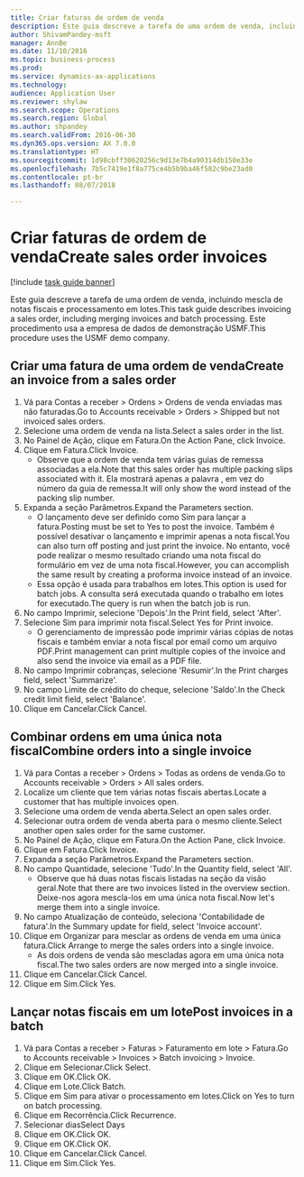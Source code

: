 ```yaml
--- 
title: Criar faturas de ordem de venda
description: Este guia descreve a tarefa de uma ordem de venda, incluindo mescla de notas fiscais e processamento em lotes.
author: ShivamPandey-msft
manager: AnnBe
ms.date: 11/10/2016
ms.topic: business-process
ms.prod: 
ms.service: dynamics-ax-applications
ms.technology: 
audience: Application User
ms.reviewer: shylaw
ms.search.scope: Operations
ms.search.region: Global
ms.author: shpandey
ms.search.validFrom: 2016-06-30
ms.dyn365.ops.version: AX 7.0.0
ms.translationtype: HT
ms.sourcegitcommit: 1d98cbff30620256c9d13e7b4a90314db150e33e
ms.openlocfilehash: 7b5c7419e1f8a775ce4b5b9ba46f582c9be23ad0
ms.contentlocale: pt-br
ms.lasthandoff: 08/07/2018

---
```

# <a name="create-sales-order-invoices"></a><span data-ttu-id="f82d4-103">Criar faturas de ordem de venda</span><span class="sxs-lookup"><span data-stu-id="f82d4-103">Create sales order invoices</span></span>

[!include [task guide banner](../../includes/task-guide-banner.md)]

<span data-ttu-id="f82d4-104">Este guia descreve a tarefa de uma ordem de venda, incluindo mescla de notas fiscais e processamento em lotes.</span><span class="sxs-lookup"><span data-stu-id="f82d4-104">This task guide describes invoicing a sales order, including merging invoices and batch processing.</span></span> <span data-ttu-id="f82d4-105">Este procedimento usa a empresa de dados de demonstração USMF.</span><span class="sxs-lookup"><span data-stu-id="f82d4-105">This procedure uses the USMF demo company.</span></span>


## <a name="create-an-invoice-from-a-sales-order"></a><span data-ttu-id="f82d4-106">Criar uma fatura de uma ordem de venda</span><span class="sxs-lookup"><span data-stu-id="f82d4-106">Create an invoice from a sales order</span></span>
1. <span data-ttu-id="f82d4-107">Vá para Contas a receber > Ordens > Ordens de venda enviadas mas não faturadas.</span><span class="sxs-lookup"><span data-stu-id="f82d4-107">Go to Accounts receivable > Orders > Shipped but not invoiced sales orders.</span></span>
2. <span data-ttu-id="f82d4-108">Selecione uma ordem de venda na lista.</span><span class="sxs-lookup"><span data-stu-id="f82d4-108">Select a sales order in the list.</span></span> 
3. <span data-ttu-id="f82d4-109">No Painel de Ação, clique em Fatura.</span><span class="sxs-lookup"><span data-stu-id="f82d4-109">On the Action Pane, click Invoice.</span></span>
4. <span data-ttu-id="f82d4-110">Clique em Fatura.</span><span class="sxs-lookup"><span data-stu-id="f82d4-110">Click Invoice.</span></span>
    * <span data-ttu-id="f82d4-111">Observe que a ordem de venda tem várias guias de remessa associadas a ela.</span><span class="sxs-lookup"><span data-stu-id="f82d4-111">Note that this sales order has multiple packing slips associated with it.</span></span> <span data-ttu-id="f82d4-112">Ela mostrará apenas a palavra <multiple>, em vez do número da guia de remessa.</span><span class="sxs-lookup"><span data-stu-id="f82d4-112">It will only show the word <multiple> instead of the packing slip number.</span></span>  
5. <span data-ttu-id="f82d4-113">Expanda a seção Parâmetros.</span><span class="sxs-lookup"><span data-stu-id="f82d4-113">Expand the Parameters section.</span></span>
    * <span data-ttu-id="f82d4-114">O lançamento deve ser definido como Sim para lançar a fatura.</span><span class="sxs-lookup"><span data-stu-id="f82d4-114">Posting must be set to Yes to post the invoice.</span></span> <span data-ttu-id="f82d4-115">Também é possível desativar o lançamento e imprimir apenas a nota fiscal.</span><span class="sxs-lookup"><span data-stu-id="f82d4-115">You can also turn off posting and just print the invoice.</span></span> <span data-ttu-id="f82d4-116">No entanto, você pode realizar o mesmo resultado criando uma nota fiscal do formulário em vez de uma nota fiscal.</span><span class="sxs-lookup"><span data-stu-id="f82d4-116">However, you can accomplish the same result by creating a proforma invoice instead of an invoice.</span></span>  
    * <span data-ttu-id="f82d4-117">Essa opção é usada para trabalhos em lotes.</span><span class="sxs-lookup"><span data-stu-id="f82d4-117">This option is used for batch jobs.</span></span> <span data-ttu-id="f82d4-118">A consulta será executada quando o trabalho em lotes for executado.</span><span class="sxs-lookup"><span data-stu-id="f82d4-118">The query is run when the batch job is run.</span></span>    
6. <span data-ttu-id="f82d4-119">No campo Imprimir, selecione 'Depois'.</span><span class="sxs-lookup"><span data-stu-id="f82d4-119">In the Print field, select 'After'.</span></span>
7. <span data-ttu-id="f82d4-120">Selecione Sim para imprimir nota fiscal.</span><span class="sxs-lookup"><span data-stu-id="f82d4-120">Select Yes for Print invoice.</span></span>
    * <span data-ttu-id="f82d4-121">O gerenciamento de impressão pode imprimir várias cópias de notas fiscais e também enviar a nota fiscal por email como um arquivo PDF.</span><span class="sxs-lookup"><span data-stu-id="f82d4-121">Print management can print  multiple copies of the invoice and also send the invoice via email as a PDF file.</span></span>  
8. <span data-ttu-id="f82d4-122">No campo Imprimir cobranças, selecione 'Resumir'.</span><span class="sxs-lookup"><span data-stu-id="f82d4-122">In the Print charges field, select 'Summarize'.</span></span>
9. <span data-ttu-id="f82d4-123">No campo Limite de crédito do cheque, selecione 'Saldo'.</span><span class="sxs-lookup"><span data-stu-id="f82d4-123">In the Check credit limit field, select 'Balance'.</span></span>
10. <span data-ttu-id="f82d4-124">Clique em Cancelar.</span><span class="sxs-lookup"><span data-stu-id="f82d4-124">Click Cancel.</span></span>

## <a name="combine-orders-into-a-single-invoice"></a><span data-ttu-id="f82d4-125">Combinar ordens em uma única nota fiscal</span><span class="sxs-lookup"><span data-stu-id="f82d4-125">Combine orders into a single invoice</span></span>
1. <span data-ttu-id="f82d4-126">Vá para Contas a receber > Ordens > Todas as ordens de venda.</span><span class="sxs-lookup"><span data-stu-id="f82d4-126">Go to Accounts receivable > Orders > All sales orders.</span></span>
2. <span data-ttu-id="f82d4-127">Localize um cliente que tem várias notas fiscais abertas.</span><span class="sxs-lookup"><span data-stu-id="f82d4-127">Locate a customer that has multiple invoices open.</span></span>
3. <span data-ttu-id="f82d4-128">Selecione uma ordem de venda aberta.</span><span class="sxs-lookup"><span data-stu-id="f82d4-128">Select an open sales order.</span></span>
4. <span data-ttu-id="f82d4-129">Selecionar outra ordem de venda aberta para o mesmo cliente.</span><span class="sxs-lookup"><span data-stu-id="f82d4-129">Select another open sales order for the same customer.</span></span>
5. <span data-ttu-id="f82d4-130">No Painel de Ação, clique em Fatura.</span><span class="sxs-lookup"><span data-stu-id="f82d4-130">On the Action Pane, click Invoice.</span></span>
6. <span data-ttu-id="f82d4-131">Clique em Fatura.</span><span class="sxs-lookup"><span data-stu-id="f82d4-131">Click Invoice.</span></span>
7. <span data-ttu-id="f82d4-132">Expanda a seção Parâmetros.</span><span class="sxs-lookup"><span data-stu-id="f82d4-132">Expand the Parameters section.</span></span>
8. <span data-ttu-id="f82d4-133">No campo Quantidade, selecione 'Tudo'.</span><span class="sxs-lookup"><span data-stu-id="f82d4-133">In the Quantity field, select 'All'.</span></span>
    * <span data-ttu-id="f82d4-134">Observe que há duas notas fiscais listadas na seção da visão geral.</span><span class="sxs-lookup"><span data-stu-id="f82d4-134">Note that there are two invoices listed in the overview section.</span></span> <span data-ttu-id="f82d4-135">Deixe-nos agora mescla-los em uma única nota fiscal.</span><span class="sxs-lookup"><span data-stu-id="f82d4-135">Now let's merge them into a single invoice.</span></span>  
9. <span data-ttu-id="f82d4-136">No campo Atualização de conteúdo, seleciona 'Contabilidade de fatura'.</span><span class="sxs-lookup"><span data-stu-id="f82d4-136">In the Summary update for field, select 'Invoice account'.</span></span>
10. <span data-ttu-id="f82d4-137">Clique em Organizar para mesclar as ordens de venda em uma única fatura.</span><span class="sxs-lookup"><span data-stu-id="f82d4-137">Click Arrange to merge the sales orders into a single invoice.</span></span>
    * <span data-ttu-id="f82d4-138">As dois ordens de venda são mescladas agora em uma única nota fiscal.</span><span class="sxs-lookup"><span data-stu-id="f82d4-138">The two sales orders are now merged into a single invoice.</span></span>   
11. <span data-ttu-id="f82d4-139">Clique em Cancelar.</span><span class="sxs-lookup"><span data-stu-id="f82d4-139">Click Cancel.</span></span>
12. <span data-ttu-id="f82d4-140">Clique em Sim.</span><span class="sxs-lookup"><span data-stu-id="f82d4-140">Click Yes.</span></span>

## <a name="post-invoices-in-a-batch"></a><span data-ttu-id="f82d4-141">Lançar notas fiscais em um lote</span><span class="sxs-lookup"><span data-stu-id="f82d4-141">Post invoices in a batch</span></span>
1. <span data-ttu-id="f82d4-142">Vá para Contas a receber > Faturas > Faturamento em lote > Fatura.</span><span class="sxs-lookup"><span data-stu-id="f82d4-142">Go to Accounts receivable > Invoices > Batch invoicing > Invoice.</span></span>
2. <span data-ttu-id="f82d4-143">Clique em Selecionar.</span><span class="sxs-lookup"><span data-stu-id="f82d4-143">Click Select.</span></span>
3. <span data-ttu-id="f82d4-144">Clique em OK.</span><span class="sxs-lookup"><span data-stu-id="f82d4-144">Click OK.</span></span>
4. <span data-ttu-id="f82d4-145">Clique em Lote.</span><span class="sxs-lookup"><span data-stu-id="f82d4-145">Click Batch.</span></span>
5. <span data-ttu-id="f82d4-146">Clique em Sim para ativar o processamento em lotes.</span><span class="sxs-lookup"><span data-stu-id="f82d4-146">Click on Yes to turn on batch processing.</span></span>
6. <span data-ttu-id="f82d4-147">Clique em Recorrência.</span><span class="sxs-lookup"><span data-stu-id="f82d4-147">Click Recurrence.</span></span>
7. <span data-ttu-id="f82d4-148">Selecionar dias</span><span class="sxs-lookup"><span data-stu-id="f82d4-148">Select Days</span></span>
8. <span data-ttu-id="f82d4-149">Clique em OK.</span><span class="sxs-lookup"><span data-stu-id="f82d4-149">Click OK.</span></span>
9. <span data-ttu-id="f82d4-150">Clique em OK.</span><span class="sxs-lookup"><span data-stu-id="f82d4-150">Click OK.</span></span>
10. <span data-ttu-id="f82d4-151">Clique em Cancelar.</span><span class="sxs-lookup"><span data-stu-id="f82d4-151">Click Cancel.</span></span>
11. <span data-ttu-id="f82d4-152">Clique em Sim.</span><span class="sxs-lookup"><span data-stu-id="f82d4-152">Click Yes.</span></span>


